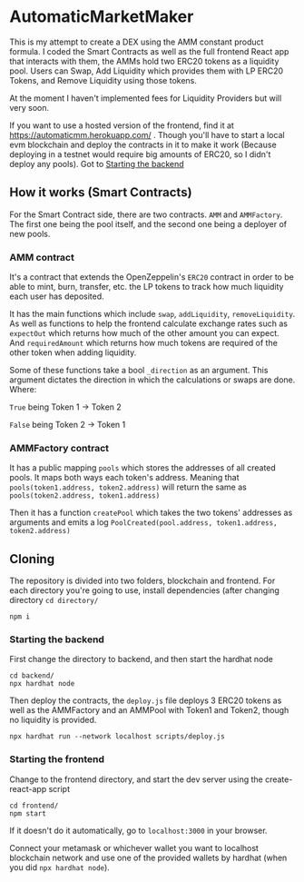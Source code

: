 # AutomaticMarketMaker

This is my attempt to create a DEX using the AMM constant product formula. I coded the Smart Contracts as well as the full frontend React app that interacts with them,
the AMMs hold two ERC20 tokens as a liquidity pool. Users can Swap, Add Liquidity which provides them with LP ERC20 Tokens, and Remove Liquidity using those tokens.

At the moment I haven't implemented fees for Liquidity Providers but will very soon.

If you want to use a hosted version of the frontend, find it at https://automaticmm.herokuapp.com/ . Though you'll have to start a local evm blockchain and deploy the
contracts in it to make it work (Because deploying in a testnet would require big amounts of ERC20, so I didn't deploy any pools).
Got to [Starting the backend](#starting-the-backend)

## How it works (Smart Contracts)

For the Smart Contract side, there are two contracts. `AMM` and `AMMFactory`. The first one being the pool itself, and the second one being a deployer of new pools.

### AMM contract

It's a contract that extends the OpenZeppelin's `ERC20` contract in order to be able to mint, burn, transfer, etc. the LP tokens to track how much liquidity each user has deposited.

It has the main functions which include `swap`, `addLiquidity`, `removeLiquidity`. As well as functions to help the frontend calculate exchange rates such as 
`expectOut` which returns how much of the other amount you can expect. And `requiredAmount` which returns how much tokens are required of the other token when adding liquidity.

Some of these functions take a bool `_direction` as an argument. This argument dictates the direction in which the calculations or swaps are done. Where:

`True` being Token 1 -> Token 2

`False` being Token 2 -> Token 1

### AMMFactory contract

It has a public mapping `pools` which stores the addresses of all created pools. It maps both ways each token's address. Meaning that `pools(token1.address, token2.address)` will return the same as `pools(token2.address, token1.address)`

Then it has a function `createPool` which takes the two tokens' addresses as arguments and emits a log `PoolCreated(pool.address, token1.address, token2.address)`


## Cloning

The repository is divided into two folders, blockchain and frontend. For each directory you're going to use, install dependencies (after changing directory `cd directory/`

    npm i

### Starting the backend

First change the directory to backend, and then start the hardhat node

    cd backend/
    npx hardhat node
    
Then deploy the contracts, the `deploy.js` file deploys 3 ERC20 tokens as well as the AMMFactory and an AMMPool with Token1 and Token2, though no liquidity is provided.

    npx hardhat run --network localhost scripts/deploy.js
    
### Starting the frontend

Change to the frontend directory, and start the dev server using the create-react-app script

    cd frontend/
    npm start
    
If it doesn't do it automatically, go to `localhost:3000` in your browser.

Connect your metamask or whichever wallet you want to localhost blockchain network and use one of the provided wallets by hardhat (when you did `npx hardhat node`).
